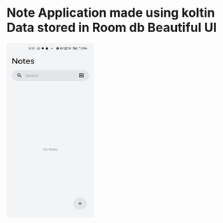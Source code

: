 
<h1>Note
Application made using koltin
Data stored in Room db
Beautiful UI</h1>
<img src="https://github.com/dhanushcodev/Notes-App/blob/main/notesAppScreenShot/homeScreenEmpty.jpg" width="200" height="400" >
